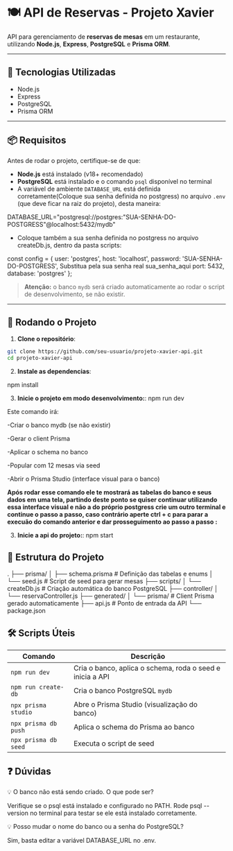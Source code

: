 # 🍽️ API de Reservas - Projeto Xavier

API para gerenciamento de **reservas de mesas** em um restaurante, utilizando **Node.js**, **Express**, **PostgreSQL** e **Prisma ORM**.

---

## 🚀 Tecnologias Utilizadas

- Node.js
- Express
- PostgreSQL
- Prisma ORM

---

## 📦 Requisitos

Antes de rodar o projeto, certifique-se de que:

- **Node.js** está instalado (v18+ recomendado)
- **PostgreSQL** está instalado e o comando `psql` disponível no terminal
- A variável de ambiente `DATABASE_URL` está definida corretamente(Coloque sua senha definida no postgress) no arquivo `.env` (que deve ficar na raiz do projeto), desta maneira:


DATABASE_URL="postgresql://postgres:"SUA-SENHA-DO-POSTGRESS"@localhost:5432/mydb" 

- Coloque também a sua senha definida no postgress no arquivo createDb.js, dentro da pasta scripts:

const config = {
  user: 'postgres',
  host: 'localhost',
  password: 'SUA-SENHA-DO-POSTGRESS',  Substitua pela sua senha real sua_senha_aqui
  port: 5432,
  database: 'postgres'
};

> **Atenção:** o banco `mydb` será criado automaticamente ao rodar o script de desenvolvimento, se não existir.

---

## 🧪 Rodando o Projeto

1. **Clone o repositório**:

```bash
git clone https://github.com/seu-usuario/projeto-xavier-api.git
cd projeto-xavier-api
```

2. **Instale as dependencias**:

npm install

3. **Inicie o projeto em modo desenvolvimento:**:
npm run dev

Este comando irá:

-Criar o banco mydb (se não existir)

-Gerar o client Prisma

-Aplicar o schema no banco

-Popular com 12 mesas via seed

-Abrir o Prisma Studio (interface visual para o banco)

 **Após rodar esse comando ele te mostrará as tabelas do banco e seus dados em uma tela, partindo deste ponto se quiser continuar utilizando essa interface visual e não a do próprio postgress crie um outro terminal e continue o passo a passo, caso contrário aperte ctrl + c para parar a execuão do comando anterior e dar prosseguimento ao passo a passo :**

3. **Inicie a api do projeto:**:
npm start


## 🧪 Estrutura do Projeto
.
├── prisma/
│   ├── schema.prisma     # Definição das tabelas e enums
│   └── seed.js           # Script de seed para gerar mesas
├── scripts/
│   └── createDb.js       # Criação automática do banco PostgreSQL
├── controller/
│   └── reservaController.js
├── generated/
│   └── prisma/           # Client Prisma gerado automaticamente
├── api.js                # Ponto de entrada da API
└── package.json


## 🛠 Scripts Úteis
| Comando              | Descrição                                                 |
| -------------------- | --------------------------------------------------------- |
| `npm run dev`        | Cria o banco, aplica o schema, roda o seed e inicia a API |
| `npm run create-db`  | Cria o banco PostgreSQL `mydb`                            |
| `npx prisma studio`  | Abre o Prisma Studio (visualização do banco)              |
| `npx prisma db push` | Aplica o schema do Prisma ao banco                        |
| `npx prisma db seed` | Executa o script de seed                                  |


## ❓ Dúvidas 
💡 O banco não está sendo criado. O que pode ser?

Verifique se o psql está instalado e configurado no PATH. Rode psql --version no terminal para testar se ele está instalado corretamente.

💡 Posso mudar o nome do banco ou a senha do PostgreSQL?

Sim, basta editar a variável DATABASE_URL no .env.